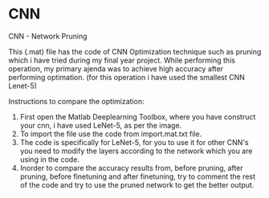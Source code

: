 # CNN
CNN - Network Pruning

This (.mat) file has the code of CNN Optimization technique such as pruning which i have tried during my final year project.
While performing this operation, my primary ajenda was to achieve high accuracy after performing optimation. (for this operation i have used the smallest CNN Lenet-5)

Instructions to compare the optimization:
1. First open the Matlab Deeplearning Toolbox, where you have construct your cnn, i have used LeNet-5, as per the image.
2. To import the file use the code from import.mat.txt file.
3. The code is specifically for LeNet-5, for you to use it for other CNN's you need to modify the layers according to the network which you are using in the code.
4. Inorder to compare the accuracy results from, before pruning, after pruning, before finetuning and after finetuning, try to comment the rest of the code and try to use the pruned network to get the better output.
